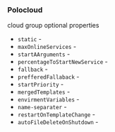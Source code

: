 ### Polocloud


cloud group optional properties 

- `static` - 
- `maxOnlineServices` - 
- `startAArguments` - 
- `percentageToStartNewService` - 
- `fallback` - 
- `prefferedFallaback` - 
- `startPriority` - 
- `mergedTemplates` - 
- `envirmentVariables` - 
- `name-separater` - 
- `restartOnTemplateChange` - 
- `autoFileDeleteOnShutdown` -